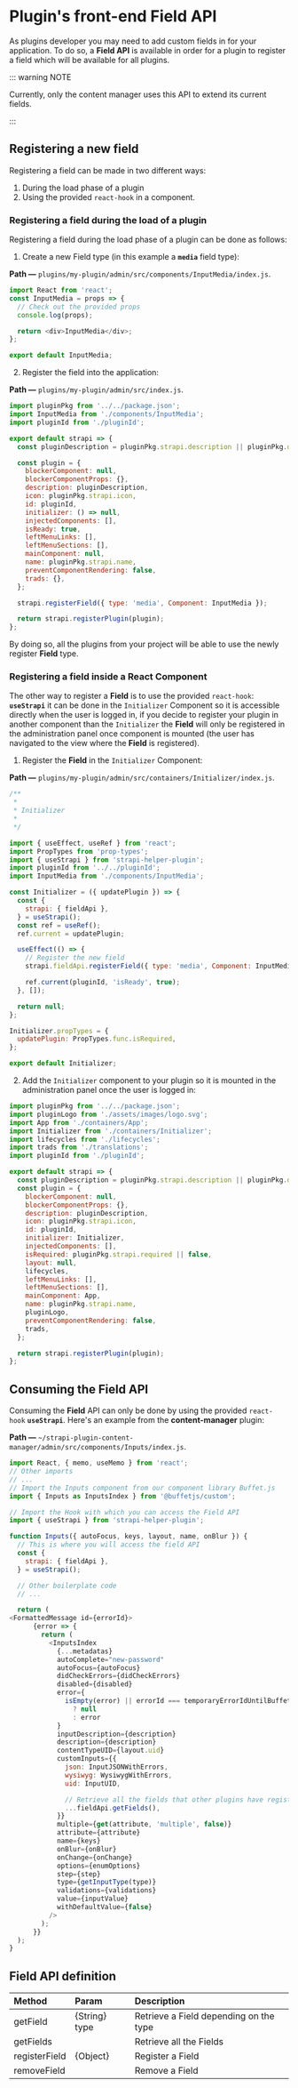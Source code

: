 # Plugin's front-end Field API

As plugins developer you may need to add custom fields in for your application. To do so, a **Field API** is available in order for a plugin to register a field which will be available for all plugins.

::: warning NOTE

Currently, only the content manager uses this API to extend its current fields.

:::

## Registering a new field

Registering a field can be made in two different ways:

1. During the load phase of a plugin
2. Using the provided `react-hook` in a component.

### Registering a field during the load of a plugin

Registering a field during the load phase of a plugin can be done as follows:

1. Create a new Field type (in this example a **`media`** field type):

**Path —** `plugins/my-plugin/admin/src/components/InputMedia/index.js`.

```js
import React from 'react';
const InputMedia = props => {
  // Check out the provided props
  console.log(props);

  return <div>InputMedia</div>;
};

export default InputMedia;
```

2. Register the field into the application:

**Path —** `plugins/my-plugin/admin/src/index.js`.

```js
import pluginPkg from '../../package.json';
import InputMedia from './components/InputMedia';
import pluginId from './pluginId';

export default strapi => {
  const pluginDescription = pluginPkg.strapi.description || pluginPkg.description;

  const plugin = {
    blockerComponent: null,
    blockerComponentProps: {},
    description: pluginDescription,
    icon: pluginPkg.strapi.icon,
    id: pluginId,
    initializer: () => null,
    injectedComponents: [],
    isReady: true,
    leftMenuLinks: [],
    leftMenuSections: [],
    mainComponent: null,
    name: pluginPkg.strapi.name,
    preventComponentRendering: false,
    trads: {},
  };

  strapi.registerField({ type: 'media', Component: InputMedia });

  return strapi.registerPlugin(plugin);
};
```

By doing so, all the plugins from your project will be able to use the newly register **Field** type.

### Registering a field inside a React Component

The other way to register a **Field** is to use the provided `react-hook`: **`useStrapi`** it can be done in the `Initializer` Component so it is accessible directly when the user is logged in, if you decide to register your plugin in another component than the `Initializer` the **Field** will only be registered in the administration panel once component is mounted (the user has navigated to the view where the **Field** is registered).

1. Register the **Field** in the `Initializer` Component:

**Path —** `plugins/my-plugin/admin/src/containers/Initializer/index.js`.

```js
/**
 *
 * Initializer
 *
 */

import { useEffect, useRef } from 'react';
import PropTypes from 'prop-types';
import { useStrapi } from 'strapi-helper-plugin';
import pluginId from '../../pluginId';
import InputMedia from './components/InputMedia';

const Initializer = ({ updatePlugin }) => {
  const {
    strapi: { fieldApi },
  } = useStrapi();
  const ref = useRef();
  ref.current = updatePlugin;

  useEffect(() => {
    // Register the new field
    strapi.fieldApi.registerField({ type: 'media', Component: InputMedia });

    ref.current(pluginId, 'isReady', true);
  }, []);

  return null;
};

Initializer.propTypes = {
  updatePlugin: PropTypes.func.isRequired,
};

export default Initializer;
```

2. Add the `Initializer` component to your plugin so it is mounted in the administration panel once the user is logged in:

```js
import pluginPkg from '../../package.json';
import pluginLogo from './assets/images/logo.svg';
import App from './containers/App';
import Initializer from './containers/Initializer';
import lifecycles from './lifecycles';
import trads from './translations';
import pluginId from './pluginId';

export default strapi => {
  const pluginDescription = pluginPkg.strapi.description || pluginPkg.description;
  const plugin = {
    blockerComponent: null,
    blockerComponentProps: {},
    description: pluginDescription,
    icon: pluginPkg.strapi.icon,
    id: pluginId,
    initializer: Initializer,
    injectedComponents: [],
    isRequired: pluginPkg.strapi.required || false,
    layout: null,
    lifecycles,
    leftMenuLinks: [],
    leftMenuSections: [],
    mainComponent: App,
    name: pluginPkg.strapi.name,
    pluginLogo,
    preventComponentRendering: false,
    trads,
  };

  return strapi.registerPlugin(plugin);
};
```

## Consuming the Field API

Consuming the **Field** API can only be done by using the provided `react-hook` **`useStrapi`**. Here's an example from the **content-manager** plugin:

**Path —** `~/strapi-plugin-content-manager/admin/src/components/Inputs/index.js`.

```js
import React, { memo, useMemo } from 'react';
// Other imports
// ...
// Import the Inputs component from our component library Buffet.js
import { Inputs as InputsIndex } from '@buffetjs/custom';

// Import the Hook with which you can access the Field API
import { useStrapi } from 'strapi-helper-plugin';

function Inputs({ autoFocus, keys, layout, name, onBlur }) {
  // This is where you will access the field API
  const {
    strapi: { fieldApi },
  } = useStrapi();

  // Other boilerplate code
  // ...

  return (
<FormattedMessage id={errorId}>
      {error => {
        return (
          <InputsIndex
            {...metadatas}
            autoComplete="new-password"
            autoFocus={autoFocus}
            didCheckErrors={didCheckErrors}
            disabled={disabled}
            error={
              isEmpty(error) || errorId === temporaryErrorIdUntilBuffetjsSupportsFormattedMessage
                ? null
                : error
            }
            inputDescription={description}
            description={description}
            contentTypeUID={layout.uid}
            customInputs={{
              json: InputJSONWithErrors,
              wysiwyg: WysiwygWithErrors,
              uid: InputUID,

              // Retrieve all the fields that other plugins have registered
              ...fieldApi.getFields(),
            }}
            multiple={get(attribute, 'multiple', false)}
            attribute={attribute}
            name={keys}
            onBlur={onBlur}
            onChange={onChange}
            options={enumOptions}
            step={step}
            type={getInputType(type)}
            validations={validations}
            value={inputValue}
            withDefaultValue={false}
          />
        );
      }}
  );
}
```

## Field API definition

| Method        | Param         | Description                            |
| :------------ | :------------ | :------------------------------------- |
| getField      | {String} type | Retrieve a Field depending on the type |
| getFields     |               | Retrieve all the Fields                |
| registerField | {Object}      | Register a Field                       |
| removeField   |               | Remove a Field                         |

